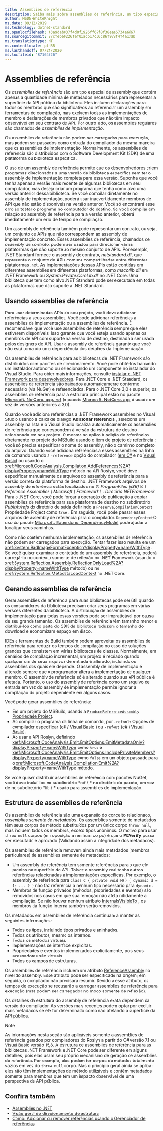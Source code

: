 ```yaml
---
title: Assemblies de referência
description: Saiba mais sobre assemblies de referência, um tipo especial de assemblies no .NET que contém apenas a superfície da API pública da biblioteca
author: MSDN-WhiteKnight
ms.date: 09/12/2019
ms.technology: dotnet-standard
ms.openlocfilehash: 43a9dab037f4d0f1926ff67f8f38eaa6734a6d67
ms.sourcegitcommit: 87cfeb69226fef01acb17c56c86f978f4f4a13db
ms.translationtype: MT
ms.contentlocale: pt-BR
ms.lasthandoff: 07/24/2020
ms.locfileid: "87164526"
---
```

# <a name="reference-assemblies"></a>Assemblies de referência

Os *assemblies de referência* são um tipo especial de assembly que contém apenas a quantidade mínima de metadados necessários para representar a superfície da API pública da biblioteca. Eles incluem declarações para todos os membros que são significativos ao referenciar um assembly em ferramentas de compilação, mas excluem todas as implementações de membro e declarações de membros privados que não têm impacto observável em seu contrato de API. Por outro lado, os assemblies regulares são chamados de *assemblies de implementação*.

Os assemblies de referência não podem ser carregados para execução, mas podem ser passados como entrada do compilador da mesma maneira que os assemblies de implementação. Normalmente, os assemblies de referência são distribuídos com o Software Development Kit (SDK) de uma plataforma ou biblioteca específica.

O uso de um assembly de referência permite que os desenvolvedores criem programas direcionados a uma versão de biblioteca específica sem ter o assembly de implementação completa para essa versão. Suponha que você tenha apenas a versão mais recente de algumas bibliotecas em seu computador, mas deseja criar um programa que tenha como alvo uma versão anterior dessa biblioteca. Se você compilar diretamente no assembly de implementação, poderá usar inadvertidamente membros de API que não estão disponíveis na versão anterior. Você só encontrará esse erro ao testar o programa no computador de destino. Se você compilar em relação ao assembly de referência para a versão anterior, obterá imediatamente um erro de tempo de compilação.

Um assembly de referência também pode representar um contrato, ou seja, um conjunto de APIs que não correspondem ao assembly de implementação concreto. Esses assemblies de referência, chamados de *assembly de contrato*, podem ser usados para direcionar várias plataformas que dão suporte ao mesmo conjunto de APIs. Por exemplo, .NET Standard fornece o assembly de contrato, *netstandard.dll*, que representa o conjunto de APIs comuns compartilhadas entre diferentes plataformas .net. As implementações dessas APIs estão contidas em diferentes assemblies em diferentes plataformas, como *mscorlib.dll* em .NET Framework ou *System.Private.CoreLib.dll* no .NET Core. Uma biblioteca que tem como alvo .NET Standard pode ser executada em todas as plataformas que dão suporte a .NET Standard.

## <a name="using-reference-assemblies"></a>Usando assemblies de referência

Para usar determinadas APIs do seu projeto, você deve adicionar referências a seus assemblies. Você pode adicionar referências a assemblies de implementação ou a assemblies de referência. É recomendável que você use assemblies de referência sempre que eles estiverem disponíveis. Isso garante que você esteja usando apenas os membros de API com suporte na versão de destino, destinada a ser usada pelos designers de API. Usar o assembly de referência garante que você não está tomando uma dependência dos detalhes da implementação.

Os assemblies de referência para as bibliotecas de .NET Framework são distribuídos com pacotes de direcionamento. Você pode obtê-los baixando um instalador autônomo ou selecionando um componente no instalador do Visual Studio. Para obter mais informações, consulte [instalar o .NET Framework para desenvolvedores](../../framework/install/guide-for-developers.md). Para .NET Core e .NET Standard, os assemblies de referência são baixados automaticamente conforme necessário (via NuGet) e referenciados. Para o .NET Core 3,0 e superior, os assemblies de referência para a estrutura principal estão no pacote [Microsoft. NetCore. app. ref](https://www.nuget.org/packages/Microsoft.NETCore.App.Ref) (o pacote [Microsoft. NetCore. app](https://www.nuget.org/packages/Microsoft.NETCore.App) é usado em vez de versões anteriores a 3,0).

Quando você adiciona referências a .NET Framework assemblies no Visual Studio usando a caixa de diálogo **Adicionar referência** , seleciona um assembly na lista e o Visual Studio localiza automaticamente os assemblies de referência que correspondem à versão da estrutura de destino selecionada em seu projeto. O mesmo se aplica à adição de referências diretamente no projeto do MSBuild usando o item de projeto de [referência](/visualstudio/msbuild/common-msbuild-project-items#reference) : você só precisa especificar o nome do assembly, não o caminho completo do arquivo. Quando você adiciona referências a esses assemblies na linha de comando usando a `-reference` opção do compilador ([em C#](../../csharp/language-reference/compiler-options/reference-compiler-option.md) e no [Visual Basic](../../visual-basic/reference/command-line-compiler/reference.md)) ou usando o <xref:Microsoft.CodeAnalysis.Compilation.AddReferences%2A?displayProperty=nameWithType> método na API Roslyn, você deve especificar manualmente os arquivos do assembly de referência para a versão correta da plataforma de destino. .NET Framework arquivos de assembly de referência estão localizados no *% ProgramFiles (x86)% \\ Reference Assemblies \\ Microsoft \\ Framework \\ . Diretório NETFramework* Para o .NET Core, você pode forçar a operação de publicação a copiar assemblies de referência para sua plataforma de destino no subdiretório *Publish/refs* do diretório de saída definindo a `PreserveCompilationContext` Propriedade Project como `true` . Em seguida, você pode passar esses arquivos de assembly de referência para o compilador. `DependencyContext`O uso do pacote [Microsoft. Extensions. DependencyModel](https://www.nuget.org/packages/Microsoft.Extensions.DependencyModel/) pode ajudar a localizar seus caminhos.

Como não contêm nenhuma implementação, os assemblies de referência não podem ser carregados para execução. Tentar fazer isso resulta em um <xref:System.BadImageFormatException?displayProperty=nameWithType> . Se você quiser examinar o conteúdo de um assembly de referência, poderá carregá-lo no contexto somente de reflexão no .NET Framework (usando o <xref:System.Reflection.Assembly.ReflectionOnlyLoad%2A?displayProperty=nameWithType> método) ou no <xref:System.Reflection.MetadataLoadContext> no .NET Core.

## <a name="generating-reference-assemblies"></a>Gerando assemblies de referência

Gerar assemblies de referência para suas bibliotecas pode ser útil quando os consumidores da biblioteca precisam criar seus programas em várias versões diferentes da biblioteca. A distribuição de assemblies de implementação para todas essas versões pode ser impraticável por causa de seu grande tamanho. Os assemblies de referência têm tamanho menor e distribuí-los como parte do SDK da biblioteca reduzem o tamanho do download e economizam espaço em disco.

IDEs e ferramentas de Build também podem aproveitar os assemblies de referência para reduzir os tempos de compilação no caso de soluções grandes que consistem em várias bibliotecas de classes. Normalmente, em cenários de compilação incremental, um projeto é recriado quando qualquer um de seus arquivos de entrada é alterado, incluindo os assemblies dos quais ele depende. O assembly de implementação é alterado sempre que o programador altera a implementação de qualquer membro. O assembly de referência só é alterado quando sua API pública é afetada. Portanto, o uso do assembly de referência como um arquivo de entrada em vez do assembly de implementação permite ignorar a compilação do projeto dependente em alguns casos.

Você pode gerar assemblies de referência:

- Em um projeto do MSBuild, usando a [ `ProduceReferenceAssembly` Propriedade Project](/visualstudio/msbuild/common-msbuild-project-properties).
- Ao compilar o programa da linha de comando, por `-refonly` Opções de compilador especificar ([c#](../../csharp/language-reference/compiler-options/refonly-compiler-option.md)  /  [Visual Basic](../../visual-basic/reference/command-line-compiler/refonly-compiler-option.md) ) ou `-refout` ([c#](../../csharp/language-reference/compiler-options/refout-compiler-option.md)  /  [Visual Basic](../../visual-basic/reference/command-line-compiler/refout-compiler-option.md)).
- Ao usar a API Roslyn, definindo <xref:Microsoft.CodeAnalysis.Emit.EmitOptions.EmitMetadataOnly?displayProperty=nameWithType> como `true` e <xref:Microsoft.CodeAnalysis.Emit.EmitOptions.IncludePrivateMembers?displayProperty=nameWithType> como `false` em um objeto passado para o <xref:Microsoft.CodeAnalysis.Compilation.Emit%2A?displayProperty=nameWithType> método.

Se você quiser distribuir assemblies de referência com pacotes NuGet, você deve incluí-los no subdiretório *ref \\ * no diretório do pacote, em vez de no subdiretório *lib \\ * usado para assemblies de implementação.

## <a name="reference-assemblies-structure"></a>Estrutura de assemblies de referência

Os assemblies de referência são uma expansão do conceito relacionado, *assemblies somente de metadados*. Os assemblies somente de metadados têm seus corpos de método substituídos por um único corpo `throw null`, mas incluem todos os membros, exceto tipos anônimos. O motivo para usar `throw null` corpos (em oposição a nenhum corpo) é que o **PEVerify** possa ser executado e aprovado (Validando assim a integridade dos metadados).

Os assemblies de referência removem ainda mais metadados (membros particulares) de assemblies somente de metadados:

- Um assembly de referência tem somente referências para o que ele precisa na superfície de API. Talvez o assembly real tenha outras referências relacionadas a implementações específicas. Por exemplo, o assembly de referência para `class C { private void M() { dynamic d = 1; ... } }` não faz referência a nenhum tipo necessário para `dynamic` .
- Membros de função privados (métodos, propriedades e eventos) são removidos nos casos em que sua remoção não afeta nitidamente a compilação. Se não houver nenhum atributo [InternalsVisibleTo](xref:System.Runtime.CompilerServices.InternalsVisibleToAttribute) , os membros da função interna também serão removidos.

Os metadados em assemblies de referência continuam a manter as seguintes informações:

- Todos os tipos, incluindo tipos privados e aninhados.
- Todos os atributos, mesmo os internos.
- Todos os métodos virtuais.
- Implementações de interface explícitas.
- Propriedades e eventos implementados explicitamente, pois seus acessadores são virtuais.
- Todos os campos de estruturas.

Os assemblies de referência incluem um atributo [ReferenceAssembly](xref:System.Runtime.CompilerServices.ReferenceAssemblyAttribute) no nível do assembly. Esse atributo pode ser especificado na origem; em seguida, o compilador não precisará resumir. Devido a esse atributo, os tempos de execução se recusarão a carregar assemblies de referência para execução (mas podem ser carregados no modo somente de reflexão).

Os detalhes da estrutura do assembly de referência exata dependem da versão do compilador. As versões mais recentes podem optar por excluir mais metadados se ele for determinado como não afetando a superfície da API pública.

> [!NOTE]
> As informações nesta seção são aplicáveis somente a assemblies de referência gerados por compiladores do Roslyn a partir do C# versão 7,1 ou Visual Basic versão 15,3. A estrutura de assemblies de referência para as bibliotecas .NET Framework e .NET Core pode ser diferente em alguns detalhes, pois elas usam seu próprio mecanismo de geração de assemblies de referência. Por exemplo, eles podem ter corpos de métodos totalmente vazios em vez do `throw null` corpo. Mas o princípio geral ainda se aplica: eles não têm implementações de método utilizáveis e contêm metadados somente para membros que têm um impacto observável de uma perspectiva de API pública.

## <a name="see-also"></a>Confira também

- [Assemblies no .NET](index.md)
- [Visão geral do direcionamento de estrutura](/visualstudio/ide/visual-studio-multi-targeting-overview)
- [Como: Adicionar ou remover referências usando o Gerenciador de referências](/visualstudio/ide/how-to-add-or-remove-references-by-using-the-reference-manager)
